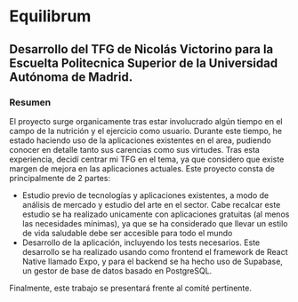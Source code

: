 # Equilibrum

## Desarrollo del TFG de Nicolás Victorino para la Escuelta Politecnica Superior de la Universidad Autónoma de Madrid.

### Resumen
El proyecto surge organicamente tras estar involucrado algún tiempo en el campo de la nutrición y el ejercicio como usuario. Durante este tiempo, he estado haciendo uso de la aplicaciones existentes en el area, pudiendo conocer en detalle tanto sus carencias como sus virtudes. 
Tras esta experiencia, decidí centrar mi TFG en el tema, ya que considero que existe margen de mejora en las aplicaciones actuales. Este proyecto consta de principalmente de 2 partes: 
 - Estudio previo de tecnologías y aplicaciones existentes, a modo de análisis de mercado y estudio del arte en el sector. Cabe recalcar este estudio se ha realizado unicamente con aplicaciones gratuitas (al menos las necesidades mínimas), ya que
   se ha considerado que llevar un estilo de vida saludable debe ser accesible para todo el mundo
 - Desarrollo de la aplicación, incluyendo los tests necesarios. Este desarrollo se ha realizado usando como frontend el framework de React Native llamado Expo, y para el backend se ha hecho uso de Supabase, un gestor de base de datos basado en PostgreSQL.

Finalmente, este trabajo se presentará frente al comité pertinente. 

